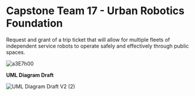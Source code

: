 # Capstone Team  17 - Urban Robotics Foundation
Request and grant of a trip ticket that will allow for multiple fleets of independent service robots to operate safely and effectively through public spaces.

![a3E7h00](https://user-images.githubusercontent.com/46917483/156659297-15911d0f-762b-4a06-b83c-12c2142dab92.png)

**UML Diagram Draft**

![UML Diagram Draft V2 (2)](https://user-images.githubusercontent.com/46917483/161314769-14bf2477-2d30-4635-ad5c-333ddeefad20.jpg)
